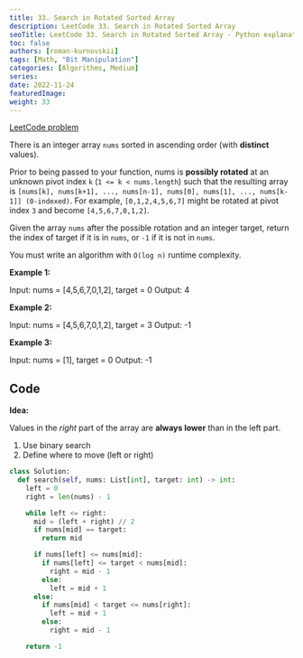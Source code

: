 ```yaml
---
title: 33. Search in Rotated Sorted Array
description: LeetCode 33. Search in Rotated Sorted Array
seoTitle: LeetCode 33. Search in Rotated Sorted Array - Python explanation
toc: false
authors: [roman-kurnovskii]
tags: [Math, "Bit Manipulation"]
categories: [Algorithms, Medium]
series:
date: 2022-11-24
featuredImage:
weight: 33
---
```


[LeetCode problem](https://leetcode.com/problems/search-in-rotated-sorted-array/)

There is an integer array `nums` sorted in ascending order (with **distinct** values).

Prior to being passed to your function, nums is **possibly rotated** at an unknown pivot index `k` (`1 <= k < nums.length`) such that the resulting array is `[nums[k], nums[k+1], ..., nums[n-1], nums[0], nums[1], ..., nums[k-1]] (0-indexed)`. For example, `[0,1,2,4,5,6,7]` might be rotated at pivot index `3` and become `[4,5,6,7,0,1,2]`.

Given the array `nums` after the possible rotation and an integer target, return the index of target if it is in `nums`, or `-1` if it is not in `nums`.

You must write an algorithm with `O(log n)` runtime complexity.

**Example 1:**

  Input: nums = [4,5,6,7,0,1,2], target = 0
  Output: 4

**Example 2:**

  Input: nums = [4,5,6,7,0,1,2], target = 3
  Output: -1

**Example 3:**

  Input: nums = [1], target = 0
  Output: -1

## Code

**Idea:**

Values in the *right* part of the array are **always lower** than in the left part.

1. Use binary search
2. Define where to move (left or right)

```python
class Solution:
  def search(self, nums: List[int], target: int) -> int:
    left = 0
    right = len(nums) - 1

    while left <= right:
      mid = (left + right) // 2
      if nums[mid] == target:
        return mid

      if nums[left] <= nums[mid]:
        if nums[left] <= target < nums[mid]:
          right = mid - 1
        else:
          left = mid + 1
      else:
        if nums[mid] < target <= nums[right]:
          left = mid + 1
        else:
          right = mid - 1

    return -1
```

